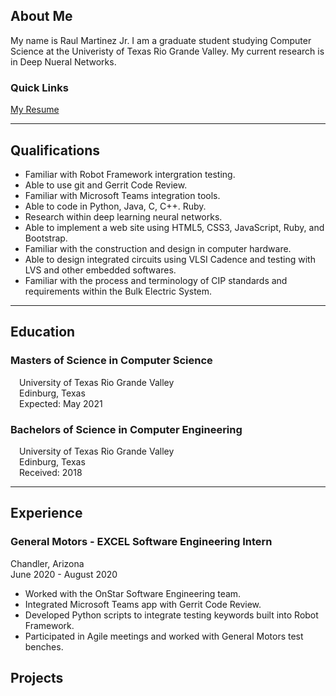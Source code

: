 ## About Me

My name is Raul Martinez Jr. I am a graduate student studying Computer Science at the Univeristy of Texas Rio Grande Valley. My current research is in Deep Nueral Networks. 

### Quick Links

[My Resume](https://github.com/rmartinez96/rmartinez96.github.io/raw/main/files/resume.pdf)

---

## Qualifications

- Familiar with Robot Framework intergration testing.
- Able to use git and Gerrit Code Review.
- Familiar with Microsoft Teams integration tools.
- Able to code in Python, Java, C, C++. Ruby.
- Research within deep learning neural networks.
- Able to implement a web site using HTML5, CSS3, JavaScript, Ruby, and Bootstrap.
- Familiar with the construction and design in computer hardware.
- Able to design integrated circuits using VLSI Cadence and testing with LVS and other embedded softwares.
- Familiar with the process and terminology of CIP standards and requirements within the Bulk Electric System.

---

## Education

### Masters of Science in Computer Science
&emsp;University of Texas Rio Grande Valley\
&emsp;Edinburg, Texas\
&emsp;Expected: May 2021

### Bachelors of Science in Computer Engineering
&emsp;University of Texas Rio Grande Valley\
&emsp;Edinburg, Texas\
&emsp;Received: 2018

---

## Experience

### **General Motors** - EXCEL Software Engineering Intern
Chandler, Arizona\
June 2020 - August 2020
- Worked with the OnStar Software Engineering team.
- Integrated Microsoft Teams app with Gerrit Code Review.
- Developed Python scripts to integrate testing keywords built into Robot Framework.
- Participated in Agile meetings and worked with General Motors test benches.



## Projects